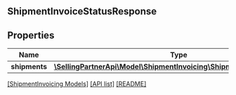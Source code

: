 ## ShipmentInvoiceStatusResponse

## Properties

Name | Type | Description | Notes
------------ | ------------- | ------------- | -------------
**shipments** | [**\SellingPartnerApi\Model\ShipmentInvoicing\ShipmentInvoiceStatusInfo**](ShipmentInvoiceStatusInfo.md) |  | [optional]

[[ShipmentInvoicing Models]](../) [[API list]](../../Api) [[README]](../../../README.md)
